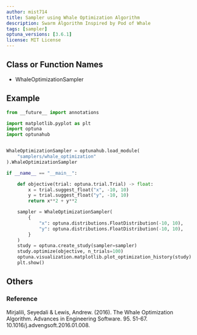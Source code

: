 ```yaml
---
author: mist714
title: Sampler using Whale Optimization Algorithm
description: Swarm Algorithm Inspired by Pod of Whale
tags: [sampler]
optuna_versions: [3.6.1]
license: MIT License
---
```


## Class or Function Names

- WhaleOptimizationSampler

## Example

```python
from __future__ import annotations

import matplotlib.pyplot as plt
import optuna
import optunahub


WhaleOptimizationSampler = optunahub.load_module(
    "samplers/whale_optimization"
).WhaleOptimizationSampler

if __name__ == "__main__":

    def objective(trial: optuna.trial.Trial) -> float:
        x = trial.suggest_float("x", -10, 10)
        y = trial.suggest_float("y", -10, 10)
        return x**2 + y**2

    sampler = WhaleOptimizationSampler(
        {
            "x": optuna.distributions.FloatDistribution(-10, 10),
            "y": optuna.distributions.FloatDistribution(-10, 10),
        }
    )
    study = optuna.create_study(sampler=sampler)
    study.optimize(objective, n_trials=100)
    optuna.visualization.matplotlib.plot_optimization_history(study)
    plt.show()
```

## Others

### Reference

Mirjalili, Seyedali & Lewis, Andrew. (2016). The Whale Optimization Algorithm. Advances in Engineering Software. 95. 51-67. 10.1016/j.advengsoft.2016.01.008.
